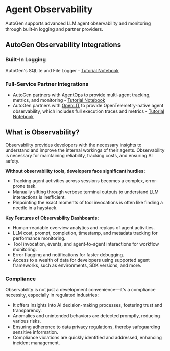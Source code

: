 # Agent Observability

AutoGen supports advanced LLM agent observability and monitoring through built-in logging and partner providers.

## AutoGen Observability Integrations

### Built-In Logging
AutoGen's SQLite and File Logger - [Tutorial Notebook](/docs/notebooks/agentchat_logging)

### Full-Service Partner Integrations
- AutoGen partners with [AgentOps](https://agentops.ai) to provide multi-agent tracking, metrics, and monitoring - [Tutorial Notebook](/docs/notebooks/agentchat_agentops)
- AutoGen partners with [OpenLIT](https://github.com/openlit/openlit) to provide OpenTelemetry-native agent observability, which includes full execution traces and metrics - [Tutorial Notebook](/docs/notebooks/agentchat_openlit)

## What is Observability?
Observability provides developers with the necessary insights to understand and improve the internal workings of their agents. Observability is necessary for maintaining reliability, tracking costs, and ensuring AI safety.

**Without observability tools, developers face significant hurdles:**

- Tracking agent activities across sessions becomes a complex, error-prone task.
- Manually sifting through verbose terminal outputs to understand LLM interactions is inefficient.
- Pinpointing the exact moments of tool invocations is often like finding a needle in a haystack.


**Key Features of Observability Dashboards:**
- Human-readable overview analytics and replays of agent activities.
- LLM cost, prompt, completion, timestamp, and metadata tracking for performance monitoring.
- Tool invocation, events, and agent-to-agent interactions for workflow monitoring.
- Error flagging and notifications for faster debugging.
- Access to a wealth of data for developers using supported agent frameworks, such as environments, SDK versions, and more.

### Compliance

Observability is not just a development convenience—it's a compliance necessity, especially in regulated industries:
- It offers insights into AI decision-making processes, fostering trust and transparency.
- Anomalies and unintended behaviors are detected promptly, reducing various risks.
- Ensuring adherence to data privacy regulations, thereby safeguarding sensitive information.
- Compliance violations are quickly identified and addressed, enhancing incident management.
